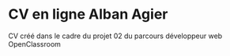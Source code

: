 # CV en ligne Alban Agier

CV créé dans le cadre du projet 02 du parcours développeur web OpenClassroom